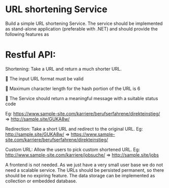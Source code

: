 ﻿# URL shortening Service
Build a simple URL shortening Service. The service should be implemented as stand-alone application (preferable with .NET) and should provide the following features as 
# Restful API:
Shortening: Take a URL and return a much shorter URL.

 The input URL format must be valid

 Maximum character length for the hash portion of the URL is 6

 The Service should return a meaningful message with a suitable status code

Eg: https://www.sample-site.com/karriere/berufserfahrene/direkteinstieg/ =>
http://sample.site/GUKA8w/

Redirection: Take a short URL and redirect to the original URL.
Eg: http://sample.site/GUKA8w/ => https://www.sample-site.com/karriere/berufserfahrene/direkteinstieg/

Custom URL: Allow the users to pick custom shortened URL.
Eg: http://www.sample-site.com/karriere/jobsuche/ => http://sample.site/jobs

A frontend is not needed. As we just have a very small user base we do not need a 
scalable service. The URLs should be persisted permanent, so there should be no 
expiring feature. The data storage can be implemented as collection or embedded 
database. 